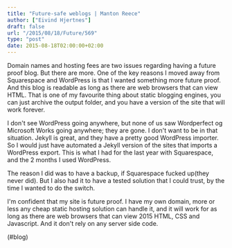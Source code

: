 ```yaml
---
title: "Future-safe weblogs | Manton Reece"
author: ["Eivind Hjertnes"]
draft: false
url: "/2015/08/18/Future/569"
type: "post"
date: 2015-08-18T02:00:00+02:00
---
```


Domain names and hosting fees are two issues regarding having a future
proof blog. But there are more. One of the key reasons I moved away from
Squarespace and WordPress is that I wanted something more future proof.
And this blog is readable as long as there are web browsers that can
view HTML. That is one of my favourite thing about static blogging
engines, you can just archive the output folder, and you have a version
of the site that will work forever.

I don't see WordPress going anywhere, but none of us saw Wordperfect og
Microsoft Works going anywhere; they are gone. I don't want to be in
that situation. Jekyll is great, and they have a pretty good WordPress
importer. So I would just have automated a Jekyll version of the sites
that imports a WordPress export. This is what I had for the last year
with Squarespace, and the 2 months I used WordPress.

The reason I did was to have a backup, if Squarespace fucked up(they
never did). But I also had it to have a tested solution that I could
trust, by the time I wanted to do the switch.

I'm confident that my site is future proof. I have my own domain, more
or less any cheap static hosting solution can handle it, and it will
work for as long as there are web browsers that can view 2015 HTML, CSS
and Javascript. And it don't rely on any server side code.

(#blog)
